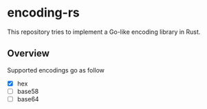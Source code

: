# encoding-rs

This repository tries to implement a Go-like encoding library in Rust.

## Overview 

Supported encodings go as follow 

- [x] hex
- [ ] base58
- [ ] base64